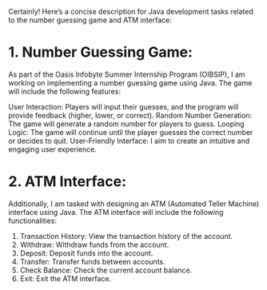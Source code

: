 
Certainly! Here’s a concise description for Java development tasks related to the number guessing game and ATM interface:

<h1>1. Number Guessing Game:</h1>
As part of the Oasis Infobyte Summer Internship Program (OIBSIP), I am working on implementing a number guessing game using Java.
The game will include the following features:

User Interaction: Players will input their guesses, and the program will provide feedback (higher, lower, or correct).
Random Number Generation: The game will generate a random number for players to guess.
Looping Logic: The game will continue until the player guesses the correct number or decides to quit.
User-Friendly Interface: I aim to create an intuitive and engaging user experience.

<h1> 2. ATM Interface:</h1>
Additionally, I am tasked with designing an ATM (Automated Teller Machine) interface using Java. The ATM interface will include the following functionalities:

1. Transaction History: View the transaction history of the account.
2. Withdraw: Withdraw funds from the account.
3. Deposit: Deposit funds into the account.
4. Transfer: Transfer funds between accounts.
5. Check Balance: Check the current account balance.
6. Exit: Exit the ATM interface.
